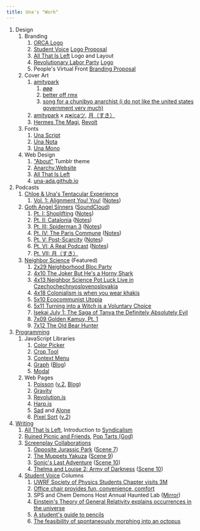 ```yaml
---
title: Una's "Work"
---
```


1. Design
   1. Branding
      1. [ORCA Logo][64]
      2. [Student Voice][2] [Logo Proposal][65]
      3. [All That Is Left][66] Logo and Layout
      4. [Revolutionary Labor Party][69] [Logo][67]
      5. People's Virtual Front [Branding Proposal][68]
   2. Cover Art
      1. [amitypark][3]
         1. [øøø][4]
         2. [better off rmx][13]
         3. [song for a chunibyo anarchist (i do not like the united states
            government very much)][70]
      2. [amitypark][3] x [джісаツ][11], [月（すき）][80]
      3. [Hermes The Magi][6], [Revolt][9]
   3. Fonts
      1. [Una Script][72]
      2. [Una Nota][82]
      3. [Una Mono][77]
   4. Web Design
      1. ["About"][78] Tumblr theme
      2. [Anarchy.Website][1]
      3. [All That Is Left][66]
      4. [una-ada.github.io](/)
2. Podcasts
   1. [Chloe & Una's Tentacular Experience][33]
      1. [Vol. 1: Alignment You! You!][34] ([Notes][35])
   2. [Goth Angel Sinners][36] ([SoundCloud][37])
      1. [Pt. I: Shoplifting][38] ([Notes][39])
      2. [Pt. II: Catalonia][40] ([Notes][41])
      3. [Pt. III: Spiderman 3][42] ([Notes][43])
      4. [Pt. IV: The Paris Commune][44] ([Notes][45])
      5. [Pt. V: Post-Scarcity][46] ([Notes][47])
      6. [Pt. VI: A Real Podcast][74] ([Notes][75])
      7. [Pt. VII: 月（すき）][80]
   3. [Neighbor Science][25] (Featured)
      1. [2x29 Neighborhood Bloc Party][26]
      2. [4x10 The Joker But He's a Horny Shark][27]
      3. [4x13 Neighbor Science Pot Luck Live in
         Czechochechnyoslovenoslovakia][28]
      4. [4x18 Colonialism is when you wear khakis][29]
      5. [5x10 Ecocommunist Utopia][30]
      6. [5x11 Turning into a Witch is a Voluntary Choice][31]
      7. [Isekai July 1: The Saga of Tanya the Definitely Absolutely Evil][32]
      8. [7x09 Golden Kamuy, Pt. 1][79]
      9. [7x12 The Old Bear Hunter][81]
3. [Programming][48]
   1. JavaScript Libraries
      1. [Color Picker][49]
      2. [Crop Tool][50]
      3. [Context Menu][51]
      4. [Graph][52] ([Blog][53])
      5. [Modal][54]
   2. Web Pages
      1. [Poisson][55] ([v.2][60], [Blog][61])
      2. [Gravity][56]
      3. [Revolution.js][57]
      4. [Harp.js][58]
      5. [Sad][73] and [Alone][59]
      6. [Pixel Sort][62] ([v.2][63])
4. [Writing][1]
   1. [All That Is Left][66], Introduction to [Syndicalism][71]
   2. [Ruined Picnic and Friends][76], [Pop Tarts (God)][24]
   3. [Screenplay Collaborations][15]
      1. [Opposite Jurassic Park][16] ([Scene 7][17])
      2. [The Muppets Yakuza][18] ([Scene 9][19])
      3. [Sonic's Last Adventure][20] ([Scene 10][21])
      4. [Thelma and Louise 2: Army of Darkness][22] ([Scene 10][23])
   4. [Student Voice][2] Columns
      1. [UWRF Society of Physics Students Chapter visits 3M][5]
      2. [Office chair provides fun, convenience, comfort][7]
      3. SPS and Chem Demons Host Annual Haunted Lab ([Mirror][8])
      4. [Einstein's Theory of General Relativity explains occurrences in the
         universe][10]
      5. [A student's guide to pencils][12]
      6. [The feasibility of spontaneously morphing into an octopus][14]

<!-- prettier-ignore-start -->
[1]: https://anarchy.website/
[2]: http://uwrfvoice.com/
[3]: https://amitypark.bandcamp.com/
[4]: https://amitypark.bandcamp.com/album/-
[5]: https://anarchy.website/2015/10/08/sps-at-3m.html
[6]: https://soundcloud.com/hermesthemagi
[7]: https://anarchy.website/2015/10/29/chair.html
[8]: https://anarchy.website/2015/11/01/haunted-lab.html
[9]: https://soundcloud.com/hermesthemagi/revolt
[10]: https://anarchy.website/2015/11/18/einstein.html
[11]: https://jisa2.bandcamp.com/
[12]: https://anarchy.website/2015/12/02/pencils.html
[13]: https://amitypark.bandcamp.com/track/better-off-rmx
[14]: https://anarchy.website/2016/02/05/octopodes.html
[15]: https://medium.com/@ruinedpicnic/the-picnic-archive-cd2751818964
[16]: https://www.docdroid.net/tm2dnu4
[17]: https://anarchy.website/2017/02/05/opj-scene-7.html
[18]: https://www.docdroid.net/zroLOXH
[19]: https://anarchy.website/2017/03/05/my-scene-9.html
[20]: https://www.docdroid.net/Nphxbj2
[21]: https://anarchy.website/2017/04/02/sla-scene-10.html
[22]: https://www.docdroid.net/sVlHBLX
[23]: https://anarchy.website/2017/05/07/tlad-scene-10.html
[24]: https://ruinedpicnic.bandcamp.com/track/pop-tarts-god-written-by-trewbot
[25]: http://www.neighborsciencepodcast.com/
[26]: http://www.neighborsciencepodcast.com/e/neighborhood-bloc-party/
[27]: http://www.neighborsciencepodcast.com/e/410-the-joker-but-hes-a-horny-shark/
[28]: http://www.neighborsciencepodcast.com/e/neighbor-science-pot-luck-live-in-czechochechnyoslovenoslovakia/
[29]: http://www.neighborsciencepodcast.com/e/418-colonialism-is-when-you-wear-khakis/
[30]: http://www.neighborsciencepodcast.com/e/510-ecocommunist-utopia/
[31]: http://www.neighborsciencepodcast.com/e/511-turning-into-a-witch-is-a-voluntary-choice/
[32]: http://www.neighborsciencepodcast.com/e/isekai-july-1-the-saga-of-tanya-the-definitely-absolutely-evil/
[33]: https://anchor.fm/cutecast
[34]: https://anchor.fm/cutecast/episodes/Volume-1-Alignment-You--You-evocvf
[35]: https://anarchy.website/cute/1/notes
[36]: https://anarchy.website/gthnglsnnrs
[37]: https://soundcloud.com/gthnglsnnrs
[38]: https://anchor.fm/gthnglsnnrs/episodes/Part-I-Shoplifting-e24qpj
[39]: https://anarchy.website/gthnglsnnrs/1/notes
[40]: https://anchor.fm/gthnglsnnrs/episodes/Part-II-Catalonia-e28v8l
[41]: https://anarchy.website/gthnglsnnrs/2/notes
[42]: https://anchor.fm/gthnglsnnrs/episodes/Part-III-Spiderman-3-e2nmr0
[43]: https://anarchy.website/gthnglsnnrs/3/notes
[44]: https://anchor.fm/gthnglsnnrs/episodes/Part-IV-The-Paris-Commune-e2viul
[45]: https://anarchy.website/gthnglsnnrs/4/notes
[46]: https://anchor.fm/gthnglsnnrs/episodes/Part-V-Post-Scarcity-e4ef1p
[47]: https://anarchy.website/gthnglsnnrs/5/notes
[48]: https://github.com/una-ada
[49]: https:/pheneco.github.io/color/
[50]: https:/pheneco.github.io/crop/
[51]: https:/pheneco.github.io/menu/
[52]: https:/pheneco.github.io/graph
[53]: https://anarchy.website/2018/07/14/graphs.html
[54]: https:/pheneco.github.io/modal/
[55]: /js/phys/poisson
[56]: /js/phys/gravity
[57]: /js/3/waves
[58]: /js/2/harp
[59]: /sad/1
[60]: /js/phys/poisson2
[61]: https://anarchy.website/2018/05/21/poisson.html
[62]: /js/2/frag-sort-1
[63]: /js/2/frag-sort-2
[64]: /assets/img/orca/olf.png
[65]: /assets/img/student-voice/black.png
[66]: https://atil.xyz
[67]: /assets/img/rlp/background.png
[68]: /2017/08/29/pvf-proposal
[69]: https://revlabor.wixsite.com/revlaborparty/see-the-rlp
[70]: https://amitypark.bandcamp.com/track/song-for-a-chunibyo-anarchist-i-do-not-like-the-united-states-government-very-much
[71]: https://anarchy.website/2017/10/14/syndicalism.html
[72]: https://github.com/una-ada/una-script
[73]: /sad/
[74]: https://anchor.fm/gthnglsnnrs/episodes/Part-VI-A-Real-Podcast-ehud7n
[75]: https://anarchy.website/gthnglsnnrs/6/notes
[76]: https://ruinedpicnic.bandcamp.com/album/ruined-picnic-and-friends
[77]: https://github.com/una-ada/una-mono
[78]: https://www.tumblr.com/theme/40029
[79]: https://www.neighborsciencepodcast.com/e/709-golden-kamuy-pt-1/
[80]: https://amitypark.bandcamp.com/album/--2
[81]: https://www.neighborsciencepodcast.com/e/712-the-old-bear-hunter/
[82]: https://github.com/una-ada/una-nota
<!-- prettier-ignore-end -->
